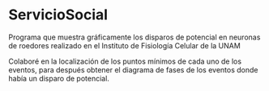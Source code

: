 # ServicioSocial
Programa que muestra gráficamente los disparos de potencial en neuronas de roedores
realizado en el Instituto de Fisiología Celular de la UNAM

Colaboré en la localización de los puntos mínimos de cada uno de los eventos, para después obtener 
el diagrama de fases de los eventos donde había un disparo de potencial. 
